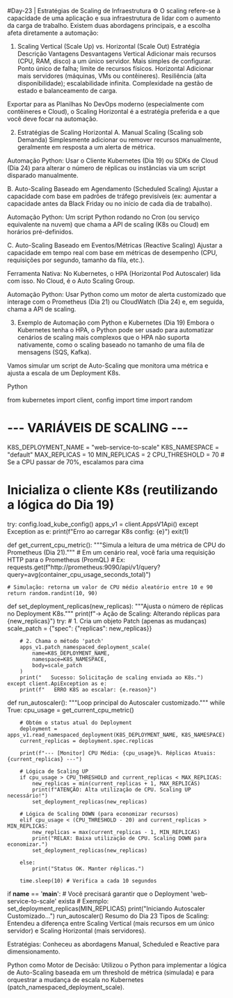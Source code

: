 #Day-23 | Estratégias de Scaling de Infraestrutura ⚙️
O scaling refere-se à capacidade de uma aplicação e sua infraestrutura de lidar com o aumento da carga de trabalho. Existem duas abordagens principais, e a escolha afeta diretamente a automação:

1. Scaling Vertical (Scale Up) vs. Horizontal (Scale Out)
Estratégia	Descrição	Vantagens	Desvantagens
Vertical	Adicionar mais recursos (CPU, RAM, disco) a um único servidor.	Mais simples de configurar.	Ponto único de falha; limite de recursos físicos.
Horizontal	Adicionar mais servidores (máquinas, VMs ou contêineres).	Resiliência (alta disponibilidade); escalabilidade infinita.	Complexidade na gestão de estado e balanceamento de carga.

Exportar para as Planilhas
No DevOps moderno (especialmente com contêineres e Cloud), o Scaling Horizontal é a estratégia preferida e a que você deve focar na automação.

2. Estratégias de Scaling Horizontal
A. Manual Scaling (Scaling sob Demanda)
Simplesmente adicionar ou remover recursos manualmente, geralmente em resposta a um alerta de métrica.

Automação Python: Usar o Cliente Kubernetes (Dia 19) ou SDKs de Cloud (Dia 24) para alterar o número de réplicas ou instâncias via um script disparado manualmente.

B. Auto-Scaling Baseado em Agendamento (Scheduled Scaling)
Ajustar a capacidade com base em padrões de tráfego previsíveis (ex: aumentar a capacidade antes da Black Friday ou no início de cada dia de trabalho).

Automação Python: Um script Python rodando no Cron (ou serviço equivalente na nuvem) que chama a API de scaling (K8s ou Cloud) em horários pré-definidos.

C. Auto-Scaling Baseado em Eventos/Métricas (Reactive Scaling)
Ajustar a capacidade em tempo real com base em métricas de desempenho (CPU, requisições por segundo, tamanho da fila, etc.).

Ferramenta Nativa: No Kubernetes, o HPA (Horizontal Pod Autoscaler) lida com isso. No Cloud, é o Auto Scaling Group.

Automação Python: Usar Python como um motor de alerta customizado que interage com o Prometheus (Dia 21) ou CloudWatch (Dia 24) e, em seguida, chama a API de scaling.

3. Exemplo de Automação com Python e Kubernetes (Dia 19)
Embora o Kubernetes tenha o HPA, o Python pode ser usado para automatizar cenários de scaling mais complexos que o HPA não suporta nativamente, como o scaling baseado no tamanho de uma fila de mensagens (SQS, Kafka).

Vamos simular um script de Auto-Scaling que monitora uma métrica e ajusta a escala de um Deployment K8s.

Python

from kubernetes import client, config
import time
import random

# --- VARIÁVEIS DE SCALING ---
K8S_DEPLOYMENT_NAME = "web-service-to-scale"
K8S_NAMESPACE = "default"
MAX_REPLICAS = 10
MIN_REPLICAS = 2
CPU_THRESHOLD = 70 # Se a CPU passar de 70%, escalamos para cima

# Inicializa o cliente K8s (reutilizando a lógica do Dia 19)
try:
    config.load_kube_config()
    apps_v1 = client.AppsV1Api()
except Exception as e:
    print(f"Erro ao carregar K8s config: {e}")
    exit(1)


def get_current_cpu_metric():
    """Simula a leitura de uma métrica de CPU do Prometheus (Dia 21)."""
    # Em um cenário real, você faria uma requisição HTTP para o Prometheus (PromQL)
    # Ex: requests.get(f"http://prometheus:9090/api/v1/query?query=avg(container_cpu_usage_seconds_total)")
    
    # Simulação: retorna um valor de CPU médio aleatório entre 10 e 90
    return random.randint(10, 90)

def set_deployment_replicas(new_replicas):
    """Ajusta o número de réplicas no Deployment K8s."""
    print(f"-> Ação de Scaling: Alterando réplicas para {new_replicas}")
    try:
        # 1. Cria um objeto Patch (apenas as mudanças)
        scale_patch = {"spec": {"replicas": new_replicas}}

        # 2. Chama o método 'patch'
        apps_v1.patch_namespaced_deployment_scale(
            name=K8S_DEPLOYMENT_NAME,
            namespace=K8S_NAMESPACE,
            body=scale_patch
        )
        print("   Sucesso: Solicitação de scaling enviada ao K8s.")
    except client.ApiException as e:
        print(f"   ERRO K8S ao escalar: {e.reason}")

def run_autoscaler():
    """Loop principal do Autoscaler customizado."""
    while True:
        cpu_usage = get_current_cpu_metric()
        
        # Obtém o status atual do Deployment
        deployment = apps_v1.read_namespaced_deployment(K8S_DEPLOYMENT_NAME, K8S_NAMESPACE)
        current_replicas = deployment.spec.replicas
        
        print(f"--- [Monitor] CPU Média: {cpu_usage}%. Réplicas Atuais: {current_replicas} ---")

        # Lógica de Scaling UP
        if cpu_usage > CPU_THRESHOLD and current_replicas < MAX_REPLICAS:
            new_replicas = min(current_replicas + 1, MAX_REPLICAS)
            print(f"ATENÇÃO: Alta utilização de CPU. Scaling UP necessário!")
            set_deployment_replicas(new_replicas)

        # Lógica de Scaling DOWN (para economizar recursos)
        elif cpu_usage < (CPU_THRESHOLD - 20) and current_replicas > MIN_REPLICAS:
            new_replicas = max(current_replicas - 1, MIN_REPLICAS)
            print("RELAX: Baixa utilização de CPU. Scaling DOWN para economizar.")
            set_deployment_replicas(new_replicas)
            
        else:
            print("Status OK. Manter réplicas.")

        time.sleep(10) # Verifica a cada 10 segundos


if __name__ == '__main__':
    # Você precisará garantir que o Deployment 'web-service-to-scale' exista
    # Exemplo: set_deployment_replicas(MIN_REPLICAS)
    print("Iniciando Autoscaler Customizado...")
    run_autoscaler()
Resumo do Dia 23
Tipos de Scaling: Entendeu a diferença entre Scaling Vertical (mais recursos em um único servidor) e Scaling Horizontal (mais servidores).

Estratégias: Conheceu as abordagens Manual, Scheduled e Reactive para dimensionamento.

Python como Motor de Decisão: Utilizou o Python para implementar a lógica de Auto-Scaling baseada em um threshold de métrica (simulada) e para orquestrar a mudança de escala no Kubernetes (patch_namespaced_deployment_scale).
